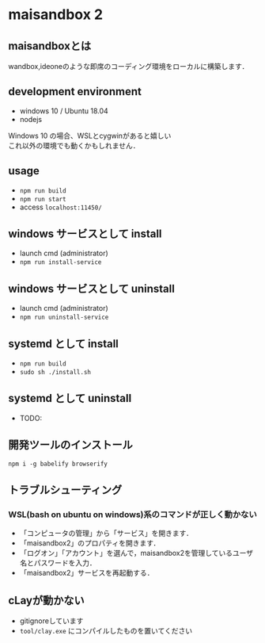 
# maisandbox 2

## maisandboxとは

wandbox,ideoneのような即席のコーディング環境をローカルに構築します．

## development environment

- windows 10 / Ubuntu 18.04
- nodejs

Windows 10 の場合、WSLとcygwinがあると嬉しい  
これ以外の環境でも動くかもしれません．

## usage

- `npm run build`
- `npm run start`
- access `localhost:11450/`

## windows サービスとして install

- launch cmd (administrator)
- `npm run install-service`

## windows サービスとして uninstall

- launch cmd (administrator)
- `npm run uninstall-service`

## systemd として install

- `npm run build`
- `sudo sh ./install.sh`

## systemd として uninstall

- TODO:

## 開発ツールのインストール

```
npm i -g babelify browserify
```

## トラブルシューティング

### WSL(bash on ubuntu on windows)系のコマンドが正しく動かない

- 「コンピュータの管理」から「サービス」を開きます．
- 「maisandbox2」のプロパティを開きます．
- 「ログオン」「アカウント」を選んで，maisandbox2を管理しているユーザ名とパスワードを入力．
- 「maisandbox2」サービスを再起動する．

## cLayが動かない

- gitignoreしています
- `tool/clay.exe` にコンパイルしたものを置いてください
